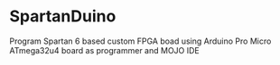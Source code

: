 # SpartanDuino
Program Spartan 6 based custom FPGA boad using Arduino Pro Micro ATmega32u4 board as programmer and MOJO IDE
